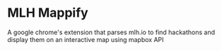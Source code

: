 # MLH Mappify

A google chrome's extension that parses mlh.io to find hackathons and display them on an interactive map using mapbox API
